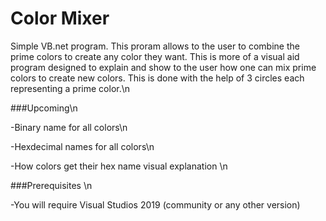 # Color Mixer 
Simple VB.net program. This proram allows to the user to combine the prime colors to create any color they want. This is more of a visual aid program designed to explain and show to the user how one can mix prime colors to create new colors. This is done with the help of 3 circles each representing a prime color.\n

###Upcoming\n

-Binary name for all colors\n

-Hexdecimal names for all colors\n

-How colors get their hex name visual explanation \n

###Prerequisites \n

-You will require Visual Studios 2019 (community or any other version)
